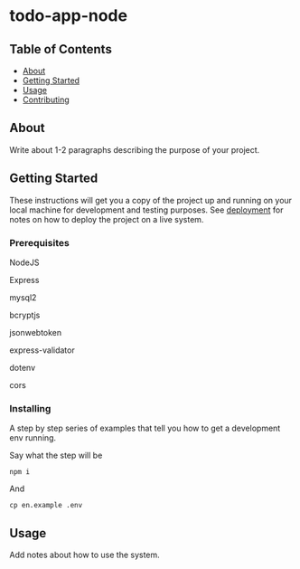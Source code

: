# todo-app-node

## Table of Contents

- [About](#about)
- [Getting Started](#getting_started)
- [Usage](#usage)
- [Contributing](../CONTRIBUTING.md)

## About <a name = "about"></a>

Write about 1-2 paragraphs describing the purpose of your project.

## Getting Started <a name = "getting_started"></a>

These instructions will get you a copy of the project up and running on your local machine for development and testing purposes. See [deployment](#deployment) for notes on how to deploy the project on a live system.

### Prerequisites

NodeJS

Express

mysql2

bcryptjs

jsonwebtoken

express-validator

dotenv

cors

### Installing

A step by step series of examples that tell you how to get a development env running.

Say what the step will be

```
npm i
```

And 

```
cp en.example .env
```


## Usage <a name = "usage"></a>

Add notes about how to use the system.
